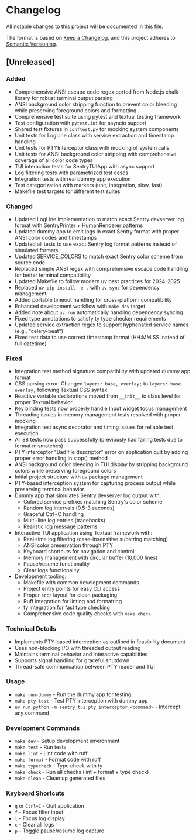 # Changelog

All notable changes to this project will be documented in this file.

The format is based on [Keep a Changelog](https://keepachangelog.com/en/1.0.0/),
and this project adheres to [Semantic Versioning](https://semver.org/spec/v2.0.0.html).

## [Unreleased]

### Added
- Comprehensive ANSI escape code regex ported from Node.js chalk library for robust terminal output parsing
- ANSI background color stripping function to prevent color bleeding while preserving foreground colors and formatting
- Comprehensive test suite using pytest and textual testing framework
- Test configuration with `pytest.ini` for asyncio support
- Shared test fixtures in `conftest.py` for mocking system components
- Unit tests for LogLine class with service extraction and timestamp handling
- Unit tests for PTYInterceptor class with mocking of system calls
- Unit tests for ANSI background color stripping with comprehensive coverage of all color code types
- TUI interaction tests for SentryTUIApp with async support
- Log filtering tests with parametrized test cases
- Integration tests with real dummy app execution
- Test categorization with markers (unit, integration, slow, fast)
- Makefile test targets for different test suites

### Changed
- Updated LogLine implementation to match exact Sentry devserver log format with SentryPrinter + HumanRenderer patterns
- Updated dummy app to emit logs in exact Sentry format with proper ANSI color codes and timestamps
- Updated all tests to use exact Sentry log format patterns instead of simulated formats
- Updated SERVICE_COLORS to match exact Sentry color scheme from source code
- Replaced simple ANSI regex with comprehensive escape code handling for better terminal compatibility
- Updated Makefile to follow modern uv best practices for 2024-2025
- Replaced `uv pip install -e .` with `uv sync` for dependency management
- Added portable timeout handling for cross-platform compatibility
- Enhanced development workflow with `make dev` target
- Added note about `uv run` automatically handling dependency syncing
- Fixed type annotations to satisfy ty type checker requirements
- Updated service extraction regex to support hyphenated service names (e.g., "celery-beat")
- Fixed test data to use correct timestamp format (HH:MM:SS instead of full datetime)

### Fixed
- Integration test method signature compatibility with updated dummy app format
- CSS parsing error: Changed `layers: base, overlay;` to `layers: base overlay;` following Textual CSS syntax
- Reactive variable declarations moved from `__init__` to class level for proper Textual behavior
- Key binding tests now properly handle Input widget focus management
- Threading issues in memory management tests resolved with proper mocking
- Integration test async decorator and timing issues for reliable test execution
- All 88 tests now pass successfully (previously had failing tests due to format mismatches)
- PTY interceptor "Bad file descriptor" error on application quit by adding proper error handling in stop() method
- ANSI background color bleeding in TUI display by stripping background colors while preserving foreground colors
- Initial project structure with `uv` package management
- PTY-based interception system for capturing process output while preserving terminal behavior
- Dummy app that simulates Sentry devserver log output with:
  - Colored service prefixes matching Sentry's color scheme
  - Random log intervals (0.5-3 seconds)
  - Graceful Ctrl+C handling
  - Multi-line log entries (tracebacks)
  - Realistic log message patterns
- Interactive TUI application using Textual framework with:
  - Real-time log filtering (case-insensitive substring matching)
  - ANSI color preservation through PTY
  - Keyboard shortcuts for navigation and control
  - Memory management with circular buffer (10,000 lines)
  - Pause/resume functionality
  - Clear logs functionality
- Development tooling:
  - Makefile with common development commands
  - Project entry points for easy CLI access
  - Proper `src/` layout for clean packaging
  - Ruff integration for linting and formatting
  - ty integration for fast type checking
  - Comprehensive code quality checks with `make check`

### Technical Details
- Implements PTY-based interception as outlined in feasibility document
- Uses non-blocking I/O with threaded output reading
- Maintains terminal behavior and interactive capabilities
- Supports signal handling for graceful shutdown
- Thread-safe communication between PTY reader and TUI

### Usage
- `make run-dummy` - Run the dummy app for testing
- `make pty-test` - Test PTY interception with dummy app
- `uv run python -m sentry_tui.pty_interceptor <command>` - Intercept any command

### Development Commands
- `make dev` - Setup development environment
- `make test` - Run tests
- `make lint` - Lint code with ruff
- `make format` - Format code with ruff
- `make typecheck` - Type check with ty
- `make check` - Run all checks (lint + format + type check)
- `make clean` - Clean up generated files

### Keyboard Shortcuts
- `q` or `Ctrl+C` - Quit application
- `f` - Focus filter input
- `l` - Focus log display
- `c` - Clear all logs
- `p` - Toggle pause/resume log capture